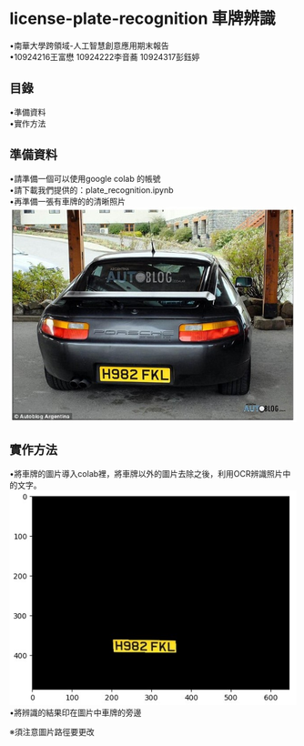 # license-plate-recognition 車牌辨識   
•南華大學跨領域-人工智慧創意應用期末報告   
•10924216王富懋 10924222李音蕎 10924317彭鈺婷   
## 目錄   
•準備資料   
•實作方法   
## 準備資料    
•請準備一個可以使用google colab 的帳號   
•請下載我們提供的：plate_recognition.ipynb  
•再準備一張有車牌的的清晰照片  
![image](https://github.com/WuShuo02746480/license-plate/blob/main/test.jpg)

## 實作方法   
•將車牌的圖片導入colab裡，將車牌以外的圖片去除之後，利用OCR辨識照片中的文字。  
![image](https://github.com/WuShuo02746480/license-plate/blob/main/image.jpg)
•將辨識的結果印在圖片中車牌的旁邊  

※須注意圖片路徑要更改

